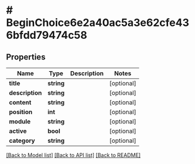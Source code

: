 # # BeginChoice6e2a40ac5a3e62cfe436bfdd79474c58

## Properties

Name | Type | Description | Notes
------------ | ------------- | ------------- | -------------
**title** | **string** |  | [optional]
**description** | **string** |  | [optional]
**content** | **string** |  | [optional]
**position** | **int** |  | [optional]
**module** | **string** |  | [optional]
**active** | **bool** |  | [optional]
**category** | **string** |  | [optional]

[[Back to Model list]](../../README.md#models) [[Back to API list]](../../README.md#endpoints) [[Back to README]](../../README.md)
